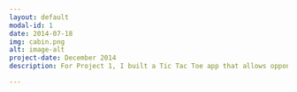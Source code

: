 ```yaml
---
layout: default
modal-id: 1
date: 2014-07-18
img: cabin.png
alt: image-alt
project-date: December 2014
description: For Project 1, I built a Tic Tac Toe app that allows opponents to challenge one another and keep track of wins, losses, and draws in a standings table. This project was completed in Ruby on Rails, after only 4 weeks of web dev experience. Vist TicTacToe on Heroku <a href="https://sellfy.com/p/8Q9P/jV3VZ/">Heroku</a>. 

---
```

